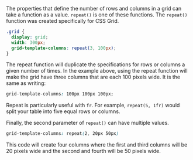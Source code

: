 The properties that define the number of rows and columns in a grid can take a function as a value. `repeat()` is one of these functions. The `repeat()` function was created specifically for CSS Grid.

```css
.grid {
  display: grid;
  width: 300px;
  grid-template-columns: repeat(3, 100px);
}
```

The repeat function will duplicate the specifications for rows or columns a given number of times. In the example above, using the repeat function will make the grid have three columns that are each 100 pixels wide. It is the same as writing:

```css
grid-template-columns: 100px 100px 100px;
```

Repeat is particularly useful with `fr`. For example, `repeat(5, 1fr)` would split your table into five equal rows or columns.

Finally, the second parameter of `repeat()` can have multiple values.

```css
grid-template-columns: repeat(2, 20px 50px)
```

This code will create four columns where the first and third columns will be 20 pixels wide and the second and fourth will be 50 pixels wide.
